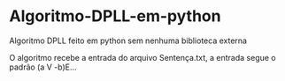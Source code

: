 # Algoritmo-DPLL-em-python
Algoritmo DPLL feito em python sem nenhuma biblioteca externa

O algoritmo recebe a entrada do arquivo Sentença.txt, a entrada segue o padrão (a V -b)E...
